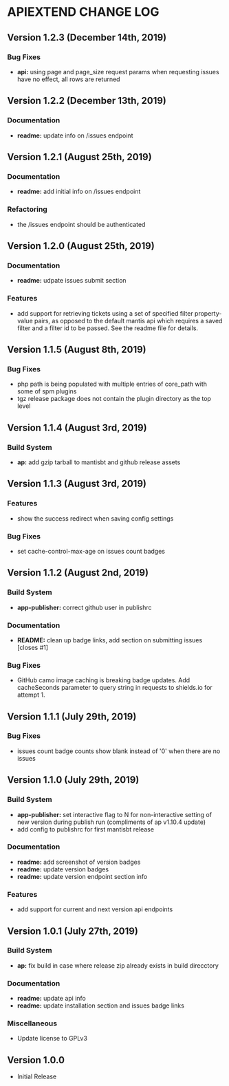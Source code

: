# APIEXTEND CHANGE LOG

## Version 1.2.3 (December 14th, 2019)

### Bug Fixes

- **api:** using page and page_size request params when requesting issues have no effect, all rows are returned

## Version 1.2.2 (December 13th, 2019)

### Documentation

- **readme:** update info on /issues endpoint

## Version 1.2.1 (August 25th, 2019)

### Documentation

- **readme:** add initial info on /issues endpoint

### Refactoring

- the /issues endpoint should be authenticated

## Version 1.2.0 (August 25th, 2019)

### Documentation

- **readme:** udpate issues submit section

### Features

- add support for retrieving tickets using a set of specified filter property-value pairs, as opposed to the default mantis api which requires a saved filter and a filter id to be passed.  See the readme file for details.

## Version 1.1.5 (August 8th, 2019)

### Bug Fixes

- php path is being populated with multiple entries of core_path with some of spm plugins
- tgz release package does not contain the plugin directory as the top level

## Version 1.1.4 (August 3rd, 2019)

### Build System

- **ap:** add gzip tarball to mantisbt and github release assets

## Version 1.1.3 (August 3rd, 2019)

### Features

- show the success redirect when saving config settings

### Bug Fixes

- set cache-control-max-age on issues count badges

## Version 1.1.2 (August 2nd, 2019)

### Build System

- **app-publisher:** correct github user in publishrc

### Documentation

- **README:** clean up badge links, add section on submitting issues [closes #1]

### Bug Fixes

- GitHub camo image caching is breaking badge updates.  Add cacheSeconds parameter to query string in requests to shields.io for attempt 1.

## Version 1.1.1 (July 29th, 2019)

### Bug Fixes

- issues count badge counts show blank instead of '0' when there are no issues

## Version 1.1.0 (July 29th, 2019)

### Build System

- **app-publisher:** set interactive flag to N for non-interactive setting of new version during publish run (compliments of ap v1.10.4 update)
- add config to publishrc for first mantisbt release

### Documentation

- **readme:** add screenshot of version badges
- **readme:** update version badges
- **readme:** update version endpoint section info

### Features

- add support for current and next version api endpoints

## Version 1.0.1 (July 27th, 2019)

### Build System

- **ap:** fix build in case where release zip already exists in build direcctory

### Documentation

- **readme:** update api info
- **readme:** update installation section and issues badge links

### Miscellaneous

- Update license to GPLv3

## Version 1.0.0

- Initial Release

